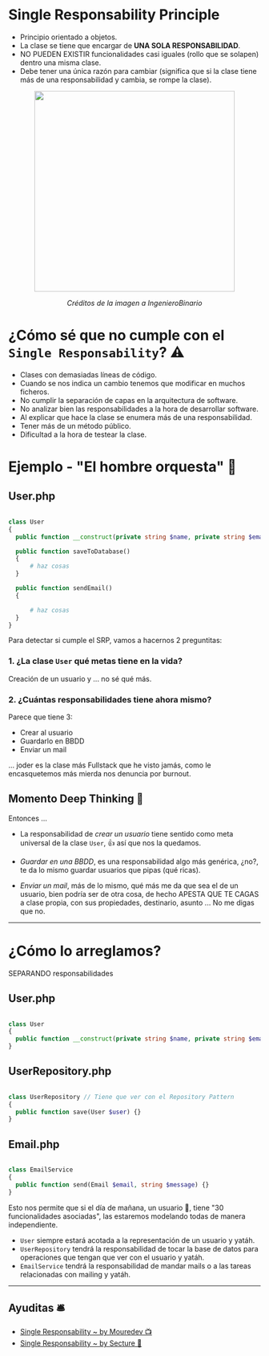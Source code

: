 

# Single Responsability Principle

- Principio orientado a objetos.
- La clase se tiene que encargar de __UNA SOLA RESPONSABILIDAD__.
- NO PUEDEN EXISTIR funcionalidades casi iguales (rollo que se solapen) dentro una misma clase.
- Debe tener una única razón para cambiar (significa que si la clase tiene más de una responsabilidad y cambia, se rompe la clase).

<p align=center>
  <img src="https://github.com/user-attachments/assets/3f3f0373-3c1d-4d2a-a242-d91abe291063" height="400" />
</p>

<p align=center>
  <em>Créditos de la imagen a IngenieroBinario</em>
</p>


# ¿Cómo sé que no cumple con el `Single Responsability`? ⚠️

- Clases con demasiadas líneas de código.
- Cuando se nos indica un cambio tenemos que modificar en muchos ficheros.
- No cumplir la separación de capas en la arquitectura de software.
- No analizar bien las responsabilidades a la hora de desarrollar software.
- Al explicar que hace la clase se enumera más de una responsabilidad.
- Tener más de un método público. 
- Dificultad a la hora de testear la clase.

# Ejemplo - "El hombre orquesta" 🎷

## User.php

```php

class User
{
  public function __construct(private string $name, private string $email) {}

  public function saveToDatabase()
  {
      # haz cosas
  }

  public function sendEmail()
  {

      # haz cosas
  }  
}
```

Para detectar si cumple el SRP, vamos a hacernos 2 preguntitas:

### 1. ¿La clase `User` qué metas tiene en la vida?

Creación de un usuario y ... no sé qué más.

### 2. ¿Cuántas responsabilidades tiene ahora mismo?
Parece que tiene 3:
   - Crear al usuario
   - Guardarlo en BBDD
   - Enviar un mail

... joder es la clase más Fullstack que he visto jamás, como le encasquetemos más mierda nos denuncia por burnout.

## Momento Deep Thinking 🤔

Entonces ...

- La responsabilidad de _crear un usuario_ tiene sentido como meta universal de la clase `User`, 👍 así que nos la quedamos.

- _Guardar en una BBDD_, es una responsabilidad algo más genérica, ¿no?, te da lo mismo guardar usuarios que pipas (qué ricas).
  
- _Enviar un mail_, más de lo mismo, qué más me da que sea el de un usuario, bien podría ser de otra cosa, de hecho APESTA QUE TE CAGAS a clase propia, con sus propiedades, destinario, asunto ... No me digas que no.

---

# ¿Cómo lo arreglamos? 

SEPARANDO responsabilidades 

## User.php
```php

class User
{
  public function __construct(private string $name, private string $email) {}
}

```

## UserRepository.php
```php

class UserRepository // Tiene que ver con el Repository Pattern 
{
  public function save(User $user) {}
}

```

## Email.php
```php

class EmailService
{
  public function send(Email $email, string $message) {}
}

```

Esto nos permite que si el día de mañana, un usuario 👦, tiene "30 funcionalidades asociadas", las estaremos modelando todas de manera independiente.

- `User` siempre estará acotada a la representación de un usuario y yatáh.
- `UserRepository` tendrá la responsabilidad de tocar la base de datos para operaciones que tengan que ver con el usuario y yatáh.
- `EmailService` tendrá la responsabilidad de mandar mails o a las tareas relacionadas con mailing y yatáh.

---

## Ayuditas 🛎️

- [Single Responsability ~ by Mouredev 📺](https://www.youtube.com/watch?v=ASBC5drF-QU)
- [Single Responsability ~ by Secture 📰](https://secture.com/blog/principios-solid-single-responsibility/)
